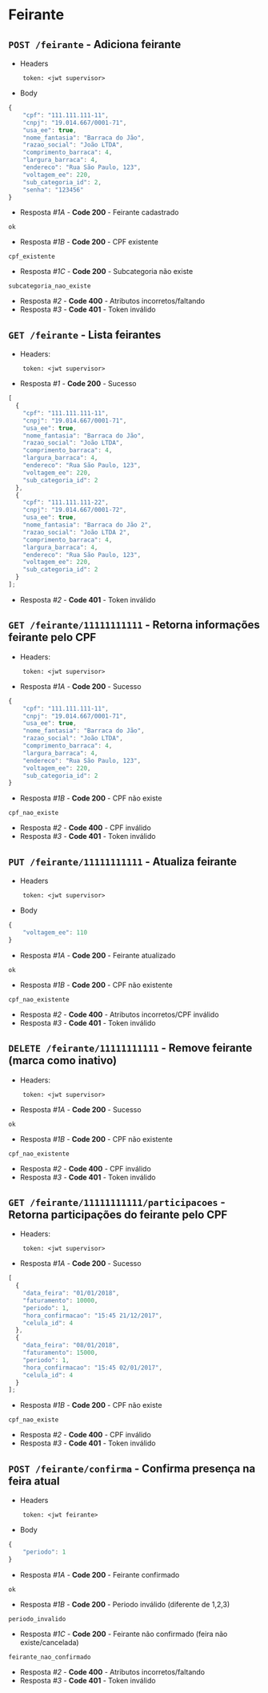 # Feirante

## `POST /feirante` - Adiciona feirante

- Headers

```
    token: <jwt supervisor>
```

- Body

```javascript
{
    "cpf": "111.111.111-11",
    "cnpj": "19.014.667/0001-71",
    "usa_ee": true,
    "nome_fantasia": "Barraca do Jão",
    "razao_social": "João LTDA",
    "comprimento_barraca": 4,
    "largura_barraca": 4,
    "endereco": "Rua São Paulo, 123",
    "voltagem_ee": 220,
    "sub_categoria_id": 2,
    "senha": "123456"
}
```

- Resposta _#1A_ - **Code 200** - Feirante cadastrado

```
ok
```

- Resposta _#1B_ - **Code 200** - CPF existente

```
cpf_existente
```

- Resposta _#1C_ - **Code 200** - Subcategoria não existe

```
subcategoria_nao_existe
```

- Resposta _#2_ - **Code 400** - Atributos incorretos/faltando
- Resposta _#3_ - **Code 401** - Token inválido

## `GET /feirante` - Lista feirantes

- Headers:

```
    token: <jwt supervisor>
```

- Resposta _#1_ - **Code 200** - Sucesso

```javascript
[
  {
    "cpf": "111.111.111-11",
    "cnpj": "19.014.667/0001-71",
    "usa_ee": true,
    "nome_fantasia": "Barraca do Jão",
    "razao_social": "João LTDA",
    "comprimento_barraca": 4,
    "largura_barraca": 4,
    "endereco": "Rua São Paulo, 123",
    "voltagem_ee": 220,
    "sub_categoria_id": 2
  },
  {
    "cpf": "111.111.111-22",
    "cnpj": "19.014.667/0001-72",
    "usa_ee": true,
    "nome_fantasia": "Barraca do Jão 2",
    "razao_social": "João LTDA 2",
    "comprimento_barraca": 4,
    "largura_barraca": 4,
    "endereco": "Rua São Paulo, 123",
    "voltagem_ee": 220,
    "sub_categoria_id": 2
  }
];
```

- Resposta _#2_ - **Code 401** - Token inválido

## `GET /feirante/11111111111` - Retorna informações feirante pelo CPF

- Headers:

```
    token: <jwt supervisor>
```

- Resposta _#1A_ - **Code 200** - Sucesso

```javascript
{
    "cpf": "111.111.111-11",
    "cnpj": "19.014.667/0001-71",
    "usa_ee": true,
    "nome_fantasia": "Barraca do Jão",
    "razao_social": "João LTDA",
    "comprimento_barraca": 4,
    "largura_barraca": 4,
    "endereco": "Rua São Paulo, 123",
    "voltagem_ee": 220,
    "sub_categoria_id": 2
}
```

- Resposta _#1B_ - **Code 200** - CPF não existe

```
cpf_nao_existe
```

- Resposta _#2_ - **Code 400** - CPF inválido
- Resposta _#3_ - **Code 401** - Token inválido

## `PUT /feirante/11111111111` - Atualiza feirante

- Headers

```
    token: <jwt supervisor>
```

- Body

```javascript
{
    "voltagem_ee": 110
}
```

- Resposta _#1A_ - **Code 200** - Feirante atualizado

```
ok
```

- Resposta _#1B_ - **Code 200** - CPF não existente

```
cpf_nao_existente
```

- Resposta _#2_ - **Code 400** - Atributos incorretos/CPF inválido
- Resposta _#3_ - **Code 401** - Token inválido

## `DELETE /feirante/11111111111` - Remove feirante (marca como inativo)

- Headers:

```
    token: <jwt supervisor>
```

- Resposta _#1A_ - **Code 200** - Sucesso

```
ok
```

- Resposta _#1B_ - **Code 200** - CPF não existente

```
cpf_nao_existente
```

- Resposta _#2_ - **Code 400** - CPF inválido
- Resposta _#3_ - **Code 401** - Token inválido

## `GET /feirante/11111111111/participacoes` - Retorna participações do feirante pelo CPF

- Headers:

```
    token: <jwt supervisor>
```

- Resposta _#1A_ - **Code 200** - Sucesso

```javascript
[
  {
    "data_feira": "01/01/2018",
    "faturamento": 10000,
    "periodo": 1,
    "hora_confirmacao": "15:45 21/12/2017",
    "celula_id": 4
  },
  {
    "data_feira": "08/01/2018",
    "faturamento": 15000,
    "periodo": 1,
    "hora_confirmacao": "15:45 02/01/2017",
    "celula_id": 4
  }
];
```

- Resposta _#1B_ - **Code 200** - CPF não existe

```
cpf_nao_existe
```

- Resposta _#2_ - **Code 400** - CPF inválido
- Resposta _#3_ - **Code 401** - Token inválido

## `POST /feirante/confirma` - Confirma presença na feira atual

- Headers

```
    token: <jwt feirante>
```

- Body

```javascript
{
    "periodo": 1
}
```

- Resposta _#1A_ - **Code 200** - Feirante confirmado

```
ok
```

- Resposta _#1B_ - **Code 200** - Periodo inválido (diferente de 1,2,3)

```
periodo_invalido
```

- Resposta _#1C_ - **Code 200** - Feirante não confirmado (feira não existe/cancelada)

```
feirante_nao_confirmado
```

- Resposta _#2_ - **Code 400** - Atributos incorretos/faltando
- Resposta _#3_ - **Code 401** - Token inválido
